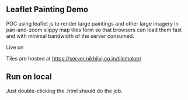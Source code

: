 ## Leaflet Painting Demo

POC using leaflet js to render large paintings and other large imagery in pan-and-zoom slippy map tiles form so that browsers can load them fast and with minimal bandwidth of the server consumed.

Live on 

Tiles are hosted at https://server.nikhilvj.co.in/tilemaker/


## Run on local
Just double-clicking the .html should do the job.



